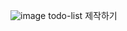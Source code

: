 ![image](https://user-images.githubusercontent.com/35419326/55775508-7be9d780-5ad4-11e9-8eed-cf6b1e3a937c.png)
todo-list 제작하기
